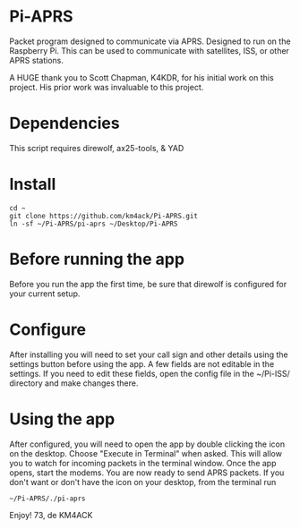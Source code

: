 # Pi-APRS
Packet program designed to communicate via APRS. Designed to run on the Raspberry Pi. This can be used to communicate with satellites, ISS, or other APRS stations.

A HUGE thank you to Scott Chapman, K4KDR, for his initial work on this project.
His prior work was invaluable to this project.

# Dependencies
This script requires
direwolf, ax25-tools, & YAD

# Install
```
cd ~
git clone https://github.com/km4ack/Pi-APRS.git
ln -sf ~/Pi-APRS/pi-aprs ~/Desktop/Pi-APRS
```

# Before running the app
Before you run the app the first time, be sure that direwolf is configured for your current setup.

# Configure
After installing you will need to set your call sign and other details using the settings button before using the app.
A few fields are not editable in the settings. If you need to edit these fields, open the config file in the ~/Pi-ISS/
directory and make changes there.

# Using the app
After configured, you will need to open the app by double clicking the icon on the desktop. Choose "Execute in Terminal" when asked.
This will allow you to watch for incoming packets in the terminal window.
Once the app opens, start the modems. You are now ready to send APRS packets. If you don't want or don't have the icon
on your desktop, from the terminal run 

```
~/Pi-APRS/./pi-aprs
```

Enjoy!
73, de KM4ACK
